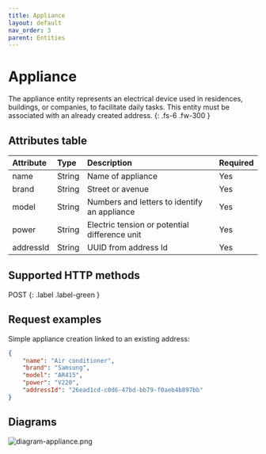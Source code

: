 ```yaml
---
title: Appliance
layout: default
nav_order: 3
parent: Entities
---
```


# Appliance

The appliance entity represents an electrical device used in residences, buildings, or companies, to facilitate daily tasks.
This entity must be associated with an already created address.
{: .fs-6 .fw-300 }

## Attributes table

| Attribute | Type   | Description                                   | Required |
|:----------|:-------|:----------------------------------------------|:---------|
| name      | String | Name of appliance                             | Yes      |
| brand     | String | Street or avenue                              | Yes      |
| model     | String | Numbers and letters to identify an appliance  | Yes      |
| power     | String | Electric tension or potential difference unit | Yes      |
| addressId | String | UUID from address Id                          | Yes      |

## Supported HTTP methods

<span class="fs-5 lh-default">
POST
</span>
{: .label .label-green }

## Request examples

Simple appliance creation linked to an existing address:

```json
{
    "name": "Air conditioner",
    "brand": "Samsung",
    "model": "AR415",
    "power": "V220",
    "addressId": "26ead1cd-c0d6-47bd-bb79-f0aeb4b897bb"
}
```

## Diagrams

![diagram-appliance.png](https://github.com/bigois/kirgh-energy/blob/main/docs/images/diagram-appliance.png?raw=true)
